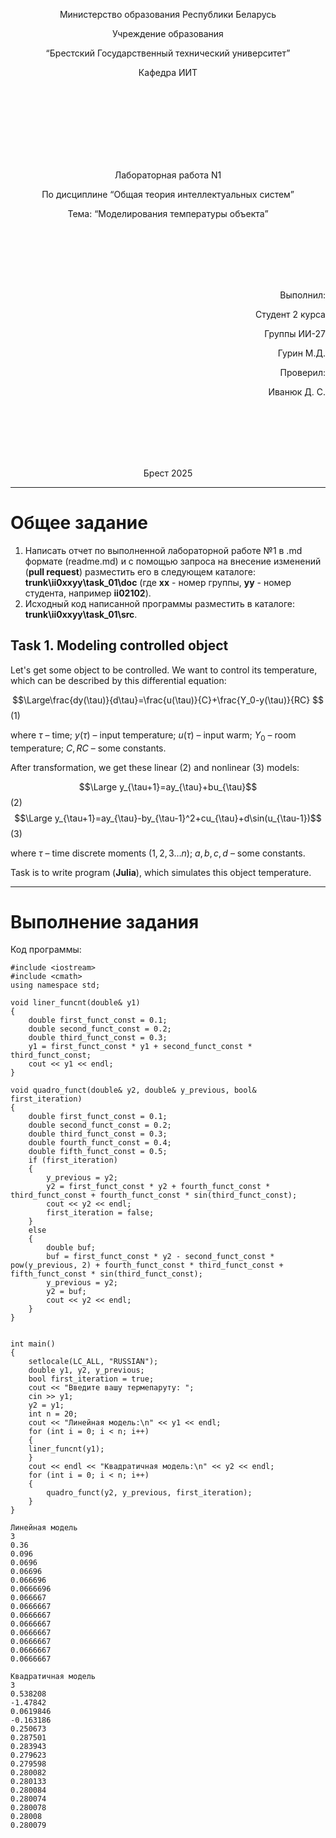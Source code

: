 <p align="center"> Министерство образования Республики Беларусь</p>
<p align="center">Учреждение образования</p>
<p align="center">“Брестский Государственный технический университет”</p>
<p align="center">Кафедра ИИТ</p>
<br><br><br><br><br><br><br>
<p align="center">Лабораторная работа N1</p>
<p align="center">По дисциплине “Общая теория интеллектуальных систем”</p>
<p align="center">Тема: “Моделирования температуры объекта”</p>
<br><br><br><br><br>
<p align="right">Выполнил:</p>
<p align="right">Студент 2 курса</p>
<p align="right">Группы ИИ-27</p>
<p align="right">Гурин М.Д.</p>
<p align="right">Проверил:</p>
<p align="right">Иванюк Д. С.</p>
<br><br><br><br><br>
<p align="center">Брест 2025</p>

<hr>

# Общее задание #
1. Написать отчет по выполненной лабораторной работе №1 в .md формате (readme.md) и с помощью запроса на внесение изменений (**pull request**) разместить его в следующем каталоге: **trunk\ii0xxyy\task_01\doc** (где **xx** - номер группы, **yy** - номер студента, например **ii02102**).
2. Исходный код написанной программы разместить в каталоге: **trunk\ii0xxyy\task_01\src**.
## Task 1. Modeling controlled object ##
Let's get some object to be controlled. We want to control its temperature, which can be described by this differential equation:

$$\Large\frac{dy(\tau)}{d\tau}=\frac{u(\tau)}{C}+\frac{Y_0-y(\tau)}{RC} $$ (1)

where $\tau$ – time; $y(\tau)$ – input temperature; $u(\tau)$ – input warm; $Y_0$ – room temperature; $C,RC$ – some constants.

After transformation, we get these linear (2) and nonlinear (3) models:

$$\Large y_{\tau+1}=ay_{\tau}+bu_{\tau}$$ (2)
$$\Large y_{\tau+1}=ay_{\tau}-by_{\tau-1}^2+cu_{\tau}+d\sin(u_{\tau-1})$$ (3)

where $\tau$ – time discrete moments ($1,2,3{\dots}n$); $a,b,c,d$ – some constants.

Task is to write program (**Julia**), which simulates this object temperature.

<hr>

# Выполнение задания #

Код программы:
```
#include <iostream>
#include <cmath>
using namespace std;

void liner_funcnt(double& y1)
{
	double first_funct_const = 0.1;
	double second_funct_const = 0.2;
	double third_funct_const = 0.3;
	y1 = first_funct_const * y1 + second_funct_const * third_funct_const;
	cout << y1 << endl;
}

void quadro_funct(double& y2, double& y_previous, bool& first_iteration)
{
	double first_funct_const = 0.1;
	double second_funct_const = 0.2;
	double third_funct_const = 0.3;
	double fourth_funct_const = 0.4;
	double fifth_funct_const = 0.5;
	if (first_iteration)
	{
		y_previous = y2;
		y2 = first_funct_const * y2 + fourth_funct_const * third_funct_const + fourth_funct_const * sin(third_funct_const); 
		cout << y2 << endl;
		first_iteration = false;
	}
	else
	{
		double buf;
		buf = first_funct_const * y2 - second_funct_const * pow(y_previous, 2) + fourth_funct_const * third_funct_const + fifth_funct_const * sin(third_funct_const);
		y_previous = y2;
		y2 = buf;
		cout << y2 << endl;
	}
}


int main()
{
	setlocale(LC_ALL, "RUSSIAN");
	double y1, y2, y_previous;
	bool first_iteration = true;
	cout << "Введите вашу термепаруту: ";
	cin >> y1;
	y2 = y1;
	int n = 20;
	cout << "Линейная модель:\n" << y1 << endl;
	for (int i = 0; i < n; i++)
	{
    liner_funcnt(y1);
	}
	cout << endl << "Квадратичная модель:\n" << y2 << endl;
	for (int i = 0; i < n; i++)
	{
		quadro_funct(y2, y_previous, first_iteration);
	}
}
``` 
```
Линейная модель
3
0.36
0.096
0.0696
0.06696
0.066696
0.0666696
0.066667
0.0666667
0.0666667
0.0666667
0.0666667
0.0666667
0.0666667
0.0666667

Квадратичная модель
3
0.538208
-1.47842
0.0619846
-0.163186
0.250673
0.287501
0.283943
0.279623
0.279598
0.280082
0.280133
0.280084
0.280074
0.280078
0.28008
0.280079
```